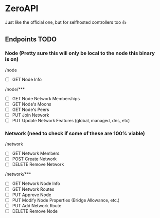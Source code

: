 # ZeroAPI

Just like the official one, but for selfhosted controllers too :+1:

## Endpoints TODO

### Node (Pretty sure this will only be local to the node this binary is on)

/node

- [ ] GET Node Info

/node/***

- [ ] GET Node Network Memberships
- [ ] GET Node's Moons
- [ ] GET Node's Peers
- [ ] PUT Join Network
- [ ] PUT Update Network Features (global, managed, dns, etc)

### Network (need to check if some of these are 100% viable)

/network

- [ ] GET Network Members
- [ ] POST Create Network
- [ ] DELETE Remove Network

/network/***

- [ ] GET Network Node Info
- [ ] GET Network Routes
- [ ] PUT Approve Node
- [ ] PUT Modify Node Properties (Bridge Allowance, etc.)
- [ ] PUT Add Network Route
- [ ] DELETE Remove Node
